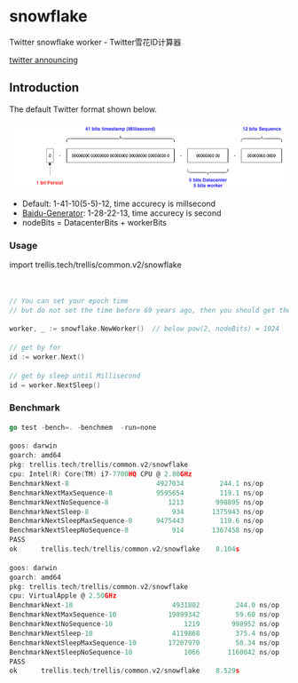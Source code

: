 # snowflake

Twitter snowflake worker - Twitter雪花ID计算器

[twitter announcing](https://blog.twitter.com/engineering/en_us/a/2010/announcing-snowflake.html)


## Introduction

The default Twitter format shown below.

![snowflake.png](snowflake.png)

* Default: 1-41-10(5-5)-12, time accurecy is millsecond
* [Baidu-Generator](https://github.com/baidu/uid-generator): 1-28-22-13, time accurecy is second
* nodeBits = DatacenterBits + workerBits

### Usage

import trellis.tech/trellis/common.v2/snowflake

```go


// You can set your epoch time
// but do not set the time before 69 years ago, then you should get the overflowed number

worker, _ := snowflake.NewWorker()  // below pow(2, nodeBits) = 1024

// get by for
id := worker.Next()

// get by sleep until Millisecond
id = worker.NextSleep()
```

### Benchmark

```go
go test -bench=. -benchmem  -run=none

goos: darwin
goarch: amd64
pkg: trellis.tech/trellis/common.v2/snowflake
cpu: Intel(R) Core(TM) i7-7700HQ CPU @ 2.80GHz
BenchmarkNext-8                   	 4927034	     244.1 ns/op	       0 B/op	       0 allocs/op
BenchmarkNextMaxSequence-8        	 9595654	     119.1 ns/op	       0 B/op	       0 allocs/op
BenchmarkNextNoSequence-8         	    1213	    998895 ns/op	       0 B/op	       0 allocs/op
BenchmarkNextSleep-8              	     934	   1375943 ns/op	       0 B/op	       0 allocs/op
BenchmarkNextSleepMaxSequence-8   	 9475443	     119.6 ns/op	       0 B/op	       0 allocs/op
BenchmarkNextSleepNoSequence-8    	     914	   1367458 ns/op	       0 B/op	       0 allocs/op
PASS
ok  	trellis.tech/trellis/common.v2/snowflake	8.104s

goos: darwin
goarch: amd64
pkg: trellis.tech/trellis/common.v2/snowflake
cpu: VirtualApple @ 2.50GHz
BenchmarkNext-10                    	 4931802	     244.0 ns/op	       0 B/op	       0 allocs/op
BenchmarkNextMaxSequence-10         	19899342	     59.60 ns/op	       0 B/op	       0 allocs/op
BenchmarkNextNoSequence-10          	    1219	    998952 ns/op	       0 B/op	       0 allocs/op
BenchmarkNextSleep-10               	 4119868	     375.4 ns/op	       0 B/op	       0 allocs/op
BenchmarkNextSleepMaxSequence-10    	17207970	     58.34 ns/op	       0 B/op	       0 allocs/op
BenchmarkNextSleepNoSequence-10     	    1066	   1160042 ns/op	       0 B/op	       0 allocs/op
PASS
ok  	trellis.tech/trellis/common.v2/snowflake	8.529s
```